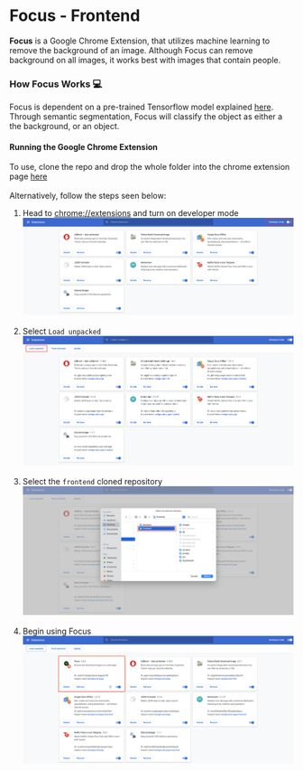 # Focus - Frontend

**Focus** is a Google Chrome Extension, that utilizes machine learning to
 remove the background of an image. Although Focus can remove background
  on all images, it works best with images that contain people.

### How Focus Works :computer: 
Focus is dependent on a pre-trained Tensorflow model explained 
[here](https://towardsdatascience.com/background-removal-with-deep-learning-c4f2104b3157).
Through semantic segmentation, Focus will classify the object as either a
the background, or an object. 
   
#### Running the Google Chrome Extension
To use, clone the repo and drop the whole folder into the chrome extension page
[here](chrome://extensions) <br><br>
Alternatively, follow the steps seen below:

1. Head to [chrome://extensions](chrome://extensions) and turn on developer
 mode
![Turn on developer mode](images/chrome_extension.png) <br><br>
2. Select `Load unpacked` 
![Load unpacked](images/load_unpacked.png) <br><br>
3. Select the `frontend` cloned repository
![Focus-Frontnd](images/folder.png) <br><br>
4. Begin using Focus
![Final](images/final.png)
